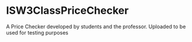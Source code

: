 # ISW3ClassPriceChecker
A Price Checker developed by students and the professor. Uploaded to be used for testing purposes
